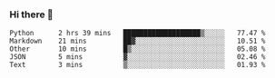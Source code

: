 ### Hi there 👋

<!--START_SECTION:waka-->

```text
Python      2 hrs 39 mins   ███████████████████▒░░░░░   77.47 %
Markdown    21 mins         ██▓░░░░░░░░░░░░░░░░░░░░░░   10.51 %
Other       10 mins         █▒░░░░░░░░░░░░░░░░░░░░░░░   05.08 %
JSON        5 mins          ▓░░░░░░░░░░░░░░░░░░░░░░░░   02.46 %
Text        3 mins          ▒░░░░░░░░░░░░░░░░░░░░░░░░   01.93 %
```

<!--END_SECTION:waka-->
